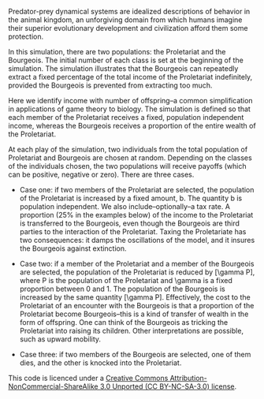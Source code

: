 Predator-prey dynamical systems are idealized descriptions of 
behavior in the animal kingdom, an unforgiving domain from 
which humans imagine their superior evolutionary development 
and civilization afford them some protection.

In this simulation, there are two populations: the Proletariat and the 
Bourgeois. The initial number of each class is set at the beginning of 
the simulation. The simulation illustrates that the Bourgeois can 
repeatedly extract a fixed percentage of the total income of the 
Proletariat indefinitely, provided the Bourgeois is prevented from 
extracting too much.

Here we identify income with number of offspring–a common simplification 
in applications of game theory to biology.  The simulation is defined
so that each member of the Proletariat receives a fixed, population 
independent income, whereas the Bourgeois receives a proportion of the 
entire wealth of the Proletariat.

At each play of the simulation, two individuals from the total population 
of Proletariat and Bourgeois are chosen at random. Depending on the classes 
of the individuals chosen, the two populations will receive payoffs 
(which can be positive, negative or zero). There are three cases.

* Case one: if two members of the Proletariat are selected, the population of 
the Proletariat is increased by a fixed amount, b. The quantity b is population independent. We also include–optionally–a tax rate. A proportion (25% in the examples below) of the income to the Proletariat is transferred to the Bourgeois, even though the Bourgeois are third parties to the interaction of the Proletariat. Taxing the Proletariate has two consequences: it damps the oscillations of the model, and it insures the Bourgeois against extinction.

* Case two: if a member of the Proletariat and a member of the Bourgeois are selected, the population of the Proletariat is reduced by [\gamma P], where P is the population of the Proletariat and \gamma is a fixed proportion between 0 and 1. The population of the Bourgeois is increased by the same quantity [\gamma P]. Effectively, the cost to the Proletariat of an encounter with the Bourgeois is that a proportion of the Proletariat become Bourgeois–this is a kind of transfer of wealth in the form of offspring. One can think of the Bourgeois as tricking the Proletariat into raising its children. Other interpretations are possible, such as upward mobility.

* Case three: if two members of the Bourgeois are selected, one of them dies, and the other is knocked into the Proletariat.  

This code is licenced under a [Creative Commons Attribution-NonCommercial-ShareAlike 3.0 Unported (CC BY-NC-SA-3.0)  license](http://creativecommons.org/licenses/by-nc-sa/3.0/).
